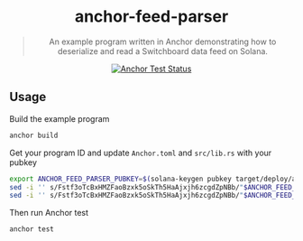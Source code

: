 <div align="center">

<!-- commonheader -->

<!-- commonheaderstop -->

# anchor-feed-parser

> An example program written in Anchor demonstrating how to deserialize and read
> a Switchboard data feed on Solana.

[![Anchor Test Status](https://github.com/switchboard-xyz/sbv2-solana/actions/workflows/anchor-test.yml/badge.svg)](https://github.com/switchboard-xyz/sbv2-solana/actions/workflows/anchor-test.yml)

</div>

<!-- install -->

<!-- installstop -->

## Usage

Build the example program

```bash
anchor build
```

Get your program ID and update `Anchor.toml` and `src/lib.rs` with your pubkey

```bash
export ANCHOR_FEED_PARSER_PUBKEY=$(solana-keygen pubkey target/deploy/anchor_feed_parser-keypair.json)
sed -i '' s/Fstf3oTcBxHMZFaoBzxk5oSkTh5HaAjxjh6zcgdZpNBb/"$ANCHOR_FEED_PARSER_PUBKEY"/g Anchor.toml
sed -i '' s/Fstf3oTcBxHMZFaoBzxk5oSkTh5HaAjxjh6zcgdZpNBb/"$ANCHOR_FEED_PARSER_PUBKEY"/g src/lib.rs
```

Then run Anchor test

```bash
anchor test
```
